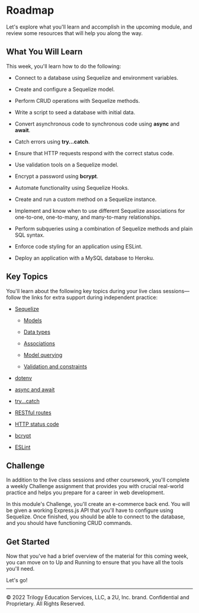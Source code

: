 # Roadmap
Let's explore what you'll learn and accomplish in the upcoming module, and review some resources that will help you along the way.

## What You Will Learn
This week, you'll learn how to do the following:

* Connect to a database using Sequelize and environment variables.

* Create and configure a Sequelize model.

* Perform CRUD operations with Sequelize methods.

* Write a script to seed a database with initial data.

* Convert asynchronous code to synchronous code using **async** and **await**.

* Catch errors using **try...catch**.

* Ensure that HTTP requests respond with the correct status code.

* Use validation tools on a Sequelize model.

* Encrypt a password using **bcrypt**.

* Automate functionality using Sequelize Hooks.

* Create and run a custom method on a Sequelize instance.

* Implement and know when to use different Sequelize associations for one-to-one, one-to-many, and many-to-many relationships.

* Perform subqueries using a combination of Sequelize methods and plain SQL syntax.

* Enforce code styling for an application using ESLint.

* Deploy an application with a MySQL database to Heroku.

## Key Topics
You'll learn about the following key topics during your live class sessions—follow the links for extra support during independent practice:

* [Sequelize](https://sequelize.org/master/)

    * [Models](https://sequelize.org/master/manual/model-basics.html)

    * [Data types](https://sequelize.org/master/manual/model-basics.html#data-types)

    * [Associations](https://sequelize.org/master/manual/assocs.html)

    * [Model querying](https://sequelize.org/master/manual/model-querying-basics.html)

    * [Validation and constraints](https://sequelize.org/master/manual/validations-and-constraints.html)

* [dotenv](https://www.npmjs.com/package/dotenv)

* [async and await](https://developer.mozilla.org/en-US/docs/Web/JavaScript/Reference/Statements/async_function)

* [try...catch](https://developer.mozilla.org/en-US/docs/Web/JavaScript/Reference/Statements/try...catch)

* [RESTful routes](https://en.wikipedia.org/wiki/Representational_state_transfer#Applied_to_web_services)

* [HTTP status code](https://developer.mozilla.org/en-US/docs/Web/HTTP/Status)

* [bcrypt](https://www.npmjs.com/package/bcrypt)

* [ESLint](https://eslint.org/docs/user-guide/configuring)

## Challenge
In addition to the live class sessions and other coursework, you'll complete a weekly Challenge assignment that provides you with crucial real-world practice and helps you prepare for a career in web development.

In this module's Challenge, you'll create an e-commerce back end. You will be given a working Express.js API that you'll have to configure using Sequelize. Once finished, you should be able to connect to the database, and you should have functioning CRUD commands.

## Get Started
Now that you've had a brief overview of the material for this coming week, you can move on to Up and Running to ensure that you have all the tools you'll need.

Let's go!

---
© 2022 Trilogy Education Services, LLC, a 2U, Inc. brand. Confidential and Proprietary. All Rights Reserved.